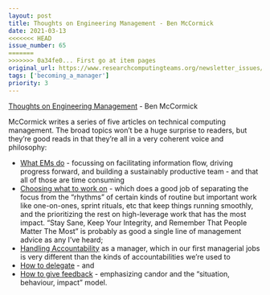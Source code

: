 ```yaml
---
layout: post
title: Thoughts on Engineering Management - Ben McCormick
date: 2021-03-13
<<<<<<< HEAD
issue_number: 65
=======
>>>>>>> 0a34fe0... First go at item pages
original_url: https://www.researchcomputingteams.org/newsletter_issues/0065
tags: ['becoming_a_manager']
priority: 3
---
```


<!-- markdownlint-disable MD033 -->
<!-- markdownlint-disable MD041 -->
<!-- markdownlint-disable MD049 -->

[Thoughts on Engineering Management](https://benmccormick.org/engineering-management-thoughts) - Ben McCormick

McCormick writes a series of five articles on technical computing management.  The broad topics won’t be a huge surprise to readers, but they’re good reads in that they’re all in a very coherent voice and philosophy:

- [What EMs do](https://benmccormick.org/2021/02/18/what-do-ems-do) - focussing on facilitating information flow, driving progress forward, and building a sustainably productive team - and that all of those are time consuming
- [Choosing what to work on](https://benmccormick.org/2021/02/21/ems-choosing-what-to-work-on) - which does a good job of separating the focus from the “rhythms” of certain kinds of routine but important work like one-on-ones, sprint rituals, etc that keep things running smoothly, and the prioritizing the rest on high-leverage work that has the most impact.  “Stay Sane, Keep Your Integrity, and Remember That People Matter The Most” is probably as good a single line of management advice as any I’ve heard;
- [Handling Accountability](https://benmccormick.org/2021/02/23/ems-handling-accountability) as a manager, which in our first managerial jobs is very different than the kinds of accountabilities we’re used to
- [How to delegate](https://benmccormick.org/2021/02/26/ems-how-to-delegate) - and
- [How to give feedback](https://benmccormick.org/2021/03/07/ems-how-to-give-feedback) - emphasizing candor and the “situation, behaviour, impact” model.